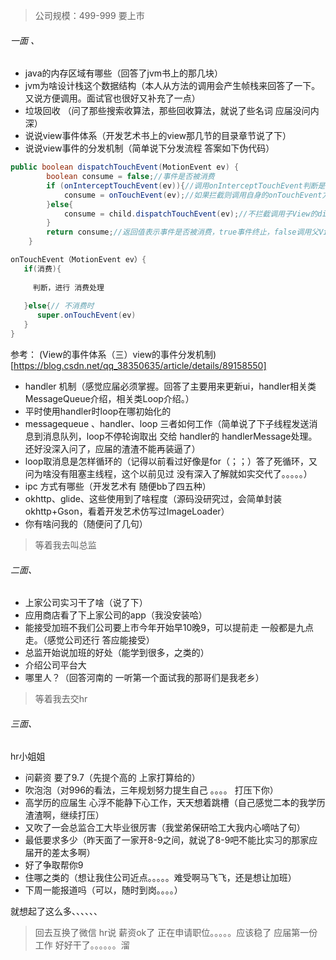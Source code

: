 
>公司规模：499-999
要上市


###### 一面 、
- java的内存区域有哪些（回答了jvm书上的那几块）
- jvm为啥设计栈这个数据结构（本人从方法的调用会产生帧栈来回答了一下。又说方便调用。面试官也很好又补充了一点）
- 垃圾回收 （问了那些搜索收算法，那些回收算法，就说了些名词 应届没问内深）
- 说说view事件体系（开发艺术书上的view那几节的目录章节说了下）
- 说说view事件的分发机制（简单说下分发流程  答案如下伪代码）

```java
public boolean dispatchTouchEvent(MotionEvent ev) {
        boolean consume = false;//事件是否被消费
        if (onInterceptTouchEvent(ev)){//调用onInterceptTouchEvent判断是否拦截事件
            consume = onTouchEvent(ev);//如果拦截则调用自身的onTouchEvent方法
        }else{
            consume = child.dispatchTouchEvent(ev);//不拦截调用子View的dispatchTouchEvent方法
        }
        return consume;//返回值表示事件是否被消费，true事件终止，false调用父View的onTouchEvent方法
    }

onTouchEvent（MotionEvent ev）{
   if(消费){
   
     判断，进行 消费处理
     
   }else{// 不消费时
      super.onTouchEvent(ev)
   }
}

```
参考：
(View的事件体系（三）view的事件分发机制)[https://blog.csdn.net/qq_38350635/article/details/89158550]
- handler 机制（感觉应届必须掌握。回答了主要用来更新ui，handler相关类MessageQueue介绍，相关类Loop介绍。）
- 平时使用handler时loop在哪初始化的
- messagequeue 、handler、loop 三者如何工作（简单说了下子线程发送消息到消息队列，loop不停轮询取出 交给 handler的 handlerMessage处理。还好没深入问了，应届的渣渣不能再装逼了）
- loop取消息是怎样循环的（记得以前看过好像是for（；；）答了死循环，又问为啥没有阻塞主线程，这个以前见过 没有深入了解就如实交代了。。。。。）
- ipc 方式有哪些（开发艺术有  随便bb了四五种）
- okhttp、glide、这些使用到了啥程度（源码没研究过，会简单封装okhttp+Gson，看着开发艺术仿写过ImageLoader）
- 你有啥问我的（随便问了几句）

> 等着我去叫总监

###### 二面、
- 上家公司实习干了啥（说了下）
- 应用商店看了下上家公司的app（我没安装哈）
- 能接受加班不我们公司要上市今年开始早10晚9，可以提前走 一般都是九点走。（感觉公司还行 答应能接受）
- 总监开始说加班的好处（能学到很多，之类的）
- 介绍公司平台大
- 哪里人？（回答河南的 一听第一个面试我的那哥们是我老乡）
>等着我去交hr

###### 三面、 

hr小姐姐
- 问薪资  要了9.7（先提个高的 上家打算给的）
- 吹泡泡（对996的看法，三年规划努力提生自己 。。。。 打压下你）
- 高学历的应届生 心浮不能静下心工作，天天想着跳槽（自己感觉二本的我学历渣渣啊，继续打压）
- 又吹了一会总监合工大毕业很厉害（我堂弟保研哈工大我内心嘀咕了句）
- 最低要求多少（昨天面了一家开8-9之间，就说了8-9吧不能比实习的那家应届开的差太多啊）
- 好了争取帮你9
- 住哪之类的（想让我住公司近点。。。。。难受啊马飞飞，还是想让加班）
- 下周一能报道吗（可以，随时到岗。。。。）

就想起了这么多、、、、、、

>回去互换了微信 hr说 薪资ok了 正在申请职位。。。。。应该稳了
应届第一份工作 好好干了。。。。。。溜





